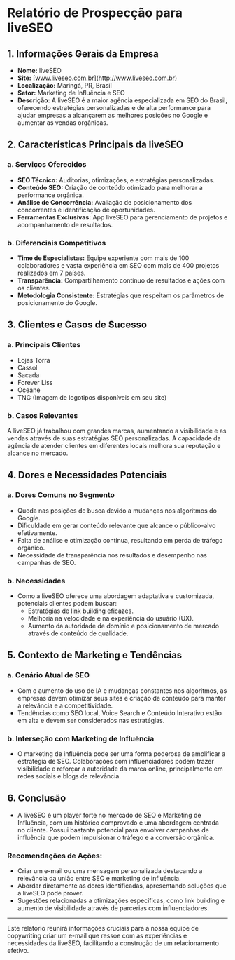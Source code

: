 # Relatório de Prospecção para liveSEO 

## 1. Informações Gerais da Empresa
- **Nome:** liveSEO
- **Site:** [www.liveseo.com.br](http://www.liveseo.com.br)
- **Localização:** Maringá, PR, Brasil
- **Setor:** Marketing de Influência e SEO
- **Descrição:** A liveSEO é a maior agência especializada em SEO do Brasil, oferecendo estratégias personalizadas e de alta performance para ajudar empresas a alcançarem as melhores posições no Google e aumentar as vendas orgânicas.

## 2. Características Principais da liveSEO
### a. Serviços Oferecidos
- **SEO Técnico:** Auditorias, otimizações, e estratégias personalizadas.
- **Conteúdo SEO:** Criação de conteúdo otimizado para melhorar a performance orgânica.
- **Análise de Concorrência:** Avaliação de posicionamento dos concorrentes e identificação de oportunidades.
- **Ferramentas Exclusivas:** App liveSEO para gerenciamento de projetos e acompanhamento de resultados.

### b. Diferenciais Competitivos
- **Time de Especialistas:** Equipe experiente com mais de 100 colaboradores e vasta experiência em SEO com mais de 400 projetos realizados em 7 países.
- **Transparência:** Compartilhamento contínuo de resultados e ações com os clientes.
- **Metodologia Consistente:** Estratégias que respeitam os parâmetros de posicionamento do Google.

## 3. Clientes e Casos de Sucesso
### a. Principais Clientes
- Lojas Torra
- Cassol
- Sacada
- Forever Liss
- Oceane
- TNG
(Imagem de logotipos disponíveis em seu site)

### b. Casos Relevantes
A liveSEO já trabalhou com grandes marcas, aumentando a visibilidade e as vendas através de suas estratégias SEO personalizadas. A capacidade da agência de atender clientes em diferentes locais melhora sua reputação e alcance no mercado.

## 4. Dores e Necessidades Potenciais
### a. Dores Comuns no Segmento
- Queda nas posições de busca devido a mudanças nos algoritmos do Google.
- Dificuldade em gerar conteúdo relevante que alcance o público-alvo efetivamente.
- Falta de análise e otimização contínua, resultando em perda de tráfego orgânico.
- Necessidade de transparência nos resultados e desempenho nas campanhas de SEO.

### b. Necessidades
- Como a liveSEO oferece uma abordagem adaptativa e customizada, potenciais clientes podem buscar:
  - Estratégias de link building eficazes.
  - Melhoria na velocidade e na experiência do usuário (UX).
  - Aumento da autoridade de domínio e posicionamento de mercado através de conteúdo de qualidade.
  
## 5. Contexto de Marketing e Tendências
### a. Cenário Atual de SEO
- Com o aumento do uso de IA e mudanças constantes nos algoritmos, as empresas devem otimizar seus sites e criação de conteúdo para manter a relevância e a competitividade.
- Tendências como SEO local, Voice Search e Conteúdo Interativo estão em alta e devem ser considerados nas estratégias.

### b. Interseção com Marketing de Influência
- O marketing de influência pode ser uma forma poderosa de amplificar a estratégia de SEO. Colaborações com influenciadores podem trazer visibilidade e reforçar a autoridade da marca online, principalmente em redes sociais e blogs de relevância.

## 6. Conclusão
- A liveSEO é um player forte no mercado de SEO e Marketing de Influência, com um histórico comprovado e uma abordagem centrada no cliente. Possui bastante potencial para envolver campanhas de influência que podem impulsionar o tráfego e a conversão orgânica.

### Recomendações de Ações:
- Criar um e-mail ou uma mensagem personalizada destacando a relevância da união entre SEO e marketing de influência.
- Abordar diretamente as dores identificadas, apresentando soluções que a liveSEO pode prover.
- Sugestões relacionadas a otimizações específicas, como link building e aumento de visibilidade através de parcerias com influenciadores.

---

Este relatório reunirá informações cruciais para a nossa equipe de copywriting criar um e-mail que ressoe com as experiências e necessidades da liveSEO, facilitando a construção de um relacionamento efetivo.